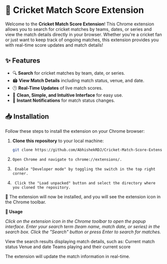 # 🏏 Cricket Match Score Extension

Welcome to the **Cricket Match Score Extension**! This Chrome extension allows you to search for cricket matches by teams, dates, or series and view the match details directly in your browser. Whether you're a cricket fan or just want to keep track of ongoing matches, this extension provides you with real-time score updates and match details!

## ✨ Features

- 🔍 **Search** for cricket matches by team, date, or series.
- 🏟️ **View Match Details** including match status, venue, and date.
- 🕒 **Real-Time Updates** of live match scores.
- 🎨 **Clean, Simple, and Intuitive Interface** for easy use.
- 🚨 **Instant Notifications** for match status changes.
  
## 📥 Installation

Follow these steps to install the extension on your Chrome browser:

1. **Clone this repository** to your local machine:
   ```bash
   git clone https://github.com/AbhishekRDJ/Cricket-Match-Score-Extension.git
   ```
2. ``` Open Chrome and navigate to chrome://extensions/. ```

3. ``` Enable "Developer mode" by toggling the switch in the top right corner.```

4. ``` Click the "Load unpacked" button and select the directory where you cloned the repository.```

🎉 The extension will now be installed, and you will see the extension icon in the Chrome toolbar.

**🚀 Usage**

_Click on the extension icon in the Chrome toolbar to open the popup interface.
Enter your search term (team name, match date, or series) in the search box.
Click the "Search" button or press Enter to search for matches._

View the search results displaying match details, such as:
Current match status
Venue and date
Teams playing and their current score

The extension will update the match information in real-time.
